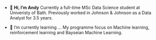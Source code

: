 - 👋 **Hi, I’m Andy**
Currently a full-time MSc Data Science student at Univeristy of Bath.
Previously worked in Johnson & Johnson as a Data Analyst for 3.5 years.

- 🌱 I’m currently learning ...
My programme focus on Machine learning, reinforcement learning and Bayseian Machine Learning.

